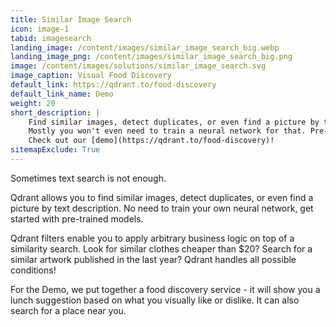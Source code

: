 ```yaml
---
title: Similar Image Search
icon: image-1
tabid: imagesearch
landing_image: /content/images/similar_image_search_big.webp
landing_image_png: /content/images/similar_image_search_big.png
image: /content/images/solutions/similar_image_search.svg
image_caption: Visual Food Discovery
default_link: https://qdrant.to/food-discovery
default_link_name: Demo
weight: 20
short_description: |
    Find similar images, detect duplicates, or even find a picture by text description - all of that you can do with Qdrant.
    Mostly you won't even need to train a neural network for that. Pre-trained models are usually enough to begin with. 
    Check out our [demo](https://qdrant.to/food-discovery)!
sitemapExclude: True
---
```


Sometimes text search is not enough. 

Qdrant allows you to find similar images, detect duplicates, or even find a picture by text description.
No need to train your own neural network, get started with pre-trained models. 

Qdrant filters enable you to apply arbitrary business logic on top of a similarity search.
Look for similar clothes cheaper than $20? Search for a similar artwork published in the last year?
Qdrant handles all possible conditions!

For the Demo, we put together a food discovery service - it will show you a lunch suggestion based on what you visually like or dislike. It can also search for a place near you.

